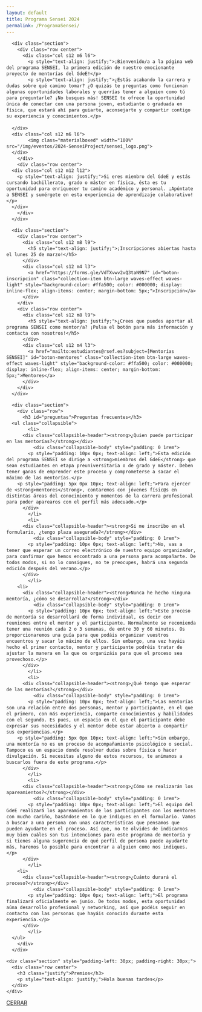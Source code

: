 ```yaml
---
layout: default
title: Programa Sensei 2024
permalink: /ProgramaSensei/
---
```


<div class="no-pad-top" id="index-page">
  <div class="container">
     <div class="section">

<!-- INTRODUCCIÓN -->
      <div class="section">
        <div class="row center">
          <div class="col s12 m6 l6">
      	    <p style="text-align: justify;">¡Bienvenido/a a la página web del programa SENSEI, la primera edición de nuestro emocionante proyecto de mentorías del GdeE!</p>
      	    <p style="text-align: justify;">¿Estás acabando la carrera y dudas sobre qué camino tomar? ¿O quizás te preguntas como funcionan algunas oportunidades laborales y querrías tener a alguien como tú para preguntarle? ¡No busques más! SENSEI te ofrece la oportunidad única de conectar con una persona joven, estudiante o graduada en física, que estará ahí para guiarte, aconsejarte y compartir contigo su experiencia y conocimientos.</p>
      	    
	  </div>
   	  <div class="col s12 m6 l6">
      	    <img class="materialboxed" width="100%" src="/img/eventos/2024-SenseiProject/sensei_logo.png">
	  </div>
        </div>
        <div class="row center">
	  <div class="col s12 m12 l12">
	    <p style="text-align: justify;">Si eres miembro del GdeE y estás cursando bachillerato, grado o máster en física, ésta es tu oportunidad para enriquecer tu camino académico y personal. ¡Apúntate a SENSEI y sumérgete en esta experiencia de aprendizaje colaborativo!</p>
   	  </div>
        </div>
      </div>


<!-- BOTONES -->
      <div class="section">
        <div class="row center">
          <div class="col s12 m8 l9">
            <h5 style="text-align: justify;">¡Inscripciones abiertas hasta el lunes 25 de marzo!</h5>
          </div>
          <div class="col s12 m4 l3">
            <a href="https://forms.gle/VdTXvwv2vQ3taN9N7" id="boton-inscripcion" class="collection-item btn-large waves-effect waves-light" style="background-color: #ffa500; color: #000000; display: inline-flex; align-items: center; margin-bottom: 5px;">Inscripción</a>
          </div>
        </div>
        <div class="row center">
          <div class="col s12 m8 l9">
            <h5 style="text-align: justify;">¿Crees que puedes aportar al programa SENSEI como mentor/a? ¡Pulsa el botón para más información y contacta con nosotros!</h5>
          </div>
          <div class="col s12 m4 l3">
            <a href="mailto:estudiantes@rsef.es?subject=[Mentorías SENSEI]" id="boton-mentores" class="collection-item btn-large waves-effect waves-light" style="background-color: #ffa500; color: #000000; display: inline-flex; align-items: center; margin-bottom: 5px;">Mentores</a>
          </div>
        </div>
      </div>


<!-- FAQ -->
      <div class="section">
        <div class="row">
          <h3 id="preguntas">Preguntas frecuentes</h3>
   	  <ul class="collapsible">
            <li>
	      <div class="collapsible-header"><strong>¿Quien puede participar en las mentorías?</strong></div>
              <div class="collapsible-body" style="padding: 0 1rem">
	      	<p style="padding: 10px 0px; text-align: left;">Esta edición del programa SENSEI se dirige a <strong>miembros del GdeE</strong> que sean estudiantes en etapa preuniversitaria o de grado y máster. Deben tener ganas de emprender este proceso y comprometerse a sacar el máximo de las mentorías.</p>
		<p style="padding: 5px 0px 10px; text-align: left;">Para ejercer de <strong>mentores</strong>, contaremos con jóvenes físic@s en distintas áreas del conocimiento y momentos de la carrera profesional para poder aparearos con el perfil más adecuado.</p>
	      </div>
            </li>
            <li>
	      <div class="collapsible-header"><strong>Si me inscribo en el formulario, ¿tengo plaza asegurada?</strong></div>
              <div class="collapsible-body" style="padding: 0 1rem">
	      	<p style="padding: 10px 0px; text-align: left;">No, vas a tener que esperar un correo electrónico de nuestro equipo organizador, para confirmar que hemos encontrado a una persona para acompañarte. De todos modos, si no lo consigues, no te preocupes, habrá una segunda edición después del verano.</p>
	      </div>
            </li>
	    <li>
	      <div class="collapsible-header"><strong>Nunca he hecho ninguna mentoría, ¿cómo se desarrolla?</strong></div>
              <div class="collapsible-body" style="padding: 0 1rem">
	      	<p style="padding: 10px 0px; text-align: left;">Este proceso de mentoría se desarrollará de forma individual, es decir con reuniones entre el mentor y el participante. Normalmente se recomienda tener una reunión cada 2 o 3 semanas, de entre 30 y 60 minutos. Os proporcionaremos una guía para que podáis organizar vuestros encuentros y sacar lo máximo de ellos. Sin embargo, una vez hayáis hecho el primer contacto, mentor y participante podréis tratar de ajustar la manera en la que os organizáis para que el proceso sea provechoso.</p>
	      </div>
            </li>
            <li>
	      <div class="collapsible-header"><strong>¿Qué tengo que esperar de las mentorías?</strong></div>
              <div class="collapsible-body" style="padding: 0 1rem">
	      	<p style="padding: 10px 0px; text-align: left;">Las mentorías son una relación entre dos personas, mentor y participante, en el que el primero, con más experiencia, comparte conocimientos y habilidades con el segundo. Es pues, un espacio en el que el participante debe expresar sus necesidades y el mentor debe estar abierto a compartir sus experiencias.</p>
		<p style="padding: 5px 0px 10px; text-align: left;">Sin embargo, una mentoría no es un proceso de acompañamiento psicológico o social. Tampoco es un espacio donde resolver dudas sobre física o hacer divulgación. Si necesitas alguno de estos recursos, te animamos a buscarlos fuera de este programa.</p>
	      </div>
            </li>
            <li>
	      <div class="collapsible-header"><strong>¿Cómo se realizarán los apareamientos?</strong></div>
              <div class="collapsible-body" style="padding: 0 1rem">
	      	<p style="padding: 10px 0px; text-align: left;">El equipo del GdeE realizará los apareamientos de los participantes con los mentores con mucho cariño, basándose en lo que indiques en el formulario. Vamos a buscar a una persona con unas características que pensamos que pueden ayudarte en el proceso. Así que, no te olvides de indicarnos muy bien cuáles son tus intenciones para este programa de mentoría y si tienes alguna sugerencia de qué perfil de persona puede ayudarte más, haremos lo posible para encontrar a alguien como nos indiques.</p>
	      </div>
            </li>
	    <li>
	      <div class="collapsible-header"><strong>¿Cuánto durará el proceso?</strong></div>
              <div class="collapsible-body" style="padding: 0 1rem">
	      	<p style="padding: 10px 0px; text-align: left;">El programa finalizará oficialmente en junio. De todos modos, esta oportunidad aúna desarrollo profesional y networking, así que podéis seguir en contacto con las personas que hayáis conocido durante esta experiencia.</p>
	      </div>
            </li>
	  </ul>
        </div>
      </div>


<!-- PREMIOS MODAL -->
<div id="modal-mentores" class="modal">
  <div class="modal-content-tight">
    
    <div class="section" style="padding-left: 30px; padding-right: 30px;">
      <div class="row center">
        <h3 class="justify">Premios</h3>
        <p style="text-align: justify;">Hola buenas tardes</p>
      </div>
    </div>
    
  </div>
  <div class="modal-footer">
    <a href="#!" class="modal-close waves-effect waves-green btn-flat">CERRAR</a>
  </div>
</div>
